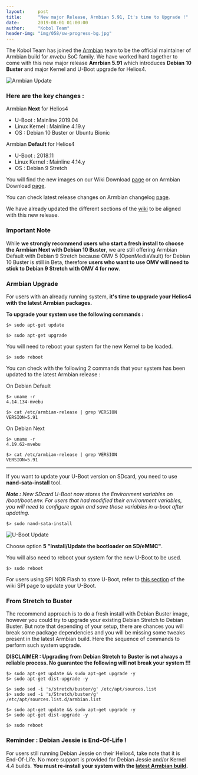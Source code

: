 ```yaml
---
layout:     post
title:      "New major Release, Armbian 5.91, It's time to Upgrade !"
date:       2019-08-01 01:00:00
author:     "Kobol Team"
header-img: "img/058/sw-progress-bg.jpg"
---
```


The Kobol Team has joined the [Armbian](https://www.armbian.com/) team to be the official maintainer of Armbian build for *mvebu* SoC family. We have worked hard together to come with this new major release  **Amrbian 5.91** which introduces **Debian 10 Buster** and major Kernel and U-Boot upgrade for Helios4.

![Armbian Update](/img/058/armbian-update.jpg)

### Here are the key changes :

Armbian **Next** for Helios4

- U-Boot : Mainline 2019.04
- Linux Kernel : Mainline 4.19.y
- OS : Debian 10 Buster or Ubuntu Bionic

Armbian **Default** for Helios4

- U-Boot : 2018.11
- Linux Kernel : Mainline 4.14.y
- OS : Debian 9 Stretch

You will find the new images on our Wiki Download [page](https://wiki.kobol.io/download/#latest-os-images) or on Armbian Download [page](https://dl.armbian.com/helios4/).

You can check latest release changes on Armbian changelog [page](https://docs.armbian.com/Release_Changelog/).

We have already updated the different sections of the [wiki](https://wiki.kobol.io) to be aligned with this new release.

### Important Note

While **we strongly recommend users who start a fresh install to choose the Armbian Next with Debian 10 Buster**, we are still offering Armbian Default with Debian 9 Stretch because OMV 5 (OpenMediaVault) for Debian 10 Buster is still in Beta, therefore **users who want to use OMV will need to stick to Debian 9 Stretch with OMV 4 for now**.

### Armbian Upgrade

For users with an already running system, **it's time to upgrade your Helios4 with the latest Armbian packages.**


**To upgrade your system use the following commands :**

```
$> sudo apt-get update

$> sudo apt-get upgrade
```

You will need to reboot your system for the new Kernel to be loaded.

```
$> sudo reboot
```

You can check with the following 2 commands that your system has been updated to the latest Armbian release :

On Debian Default

```
$> uname -r
4.14.134-mvebu

$> cat /etc/armbian-release | grep VERSION
VERSION=5.91
```

On Debian Next

```
$> uname -r
4.19.62-mvebu

$> cat /etc/armbian-release | grep VERSION
VERSION=5.91
```

---

If you want to update your U-Boot version on SDcard, you need to use **nand-sata-install** tool.

***Note :** New SDcard U-Boot now stores the Environment variables on /boot/boot.env. For users that had modified their environment variables, you will need to configure again and save those variables in u-boot after updating.*

```
$> sudo nand-sata-install
```

![U-Boot Update](/img/058/nand-sata-install.png)

Choose option **5 "Install/Update the bootloader on SD/eMMC"**.

You will also need to reboot your system for the new U-Boot to be used.

```
$> sudo reboot
```

For users using SPI NOR Flash to store U-Boot, refer to [this section](https://wiki.kobol.io/spi/#under-armbian) of the wiki SPI page to update your U-Boot.

### From Stretch to Buster

The recommend approach is to do a fresh install with Debian Buster image, however you could try to upgrade your existing Debian Stretch to Debian Buster. But note that depending of your setup, there are chances you will break some package dependencies and you will be missing some tweaks present in the latest Armbian build. Here the sequence of commands to perform such system upgrade.

**DISCLAIMER : Upgrading from Debian Stretch to Buster is not always a reliable process. No guarantee the following will not break your system !!!**

```
$> sudo apt-get update && sudo apt-get upgrade -y
$> sudo apt-get dist-upgrade -y

$> sudo sed -i 's/stretch/buster/g' /etc/apt/sources.list    
$> sudo sed -i 's/Stretch/buster/g' /etc/apt/sources.list.d/armbian.list

$> sudo apt-get update && sudo apt-get upgrade -y
$> sudo apt-get dist-upgrade -y

$> sudo reboot
```

### Reminder : Debian Jessie is End-Of-Life !

For users still running Debian Jessie on their Helios4, take note that it is End-Of-Life. No more support is provided for Debian Jessie and/or Kernel 4.4 builds. **You must re-install your system with the [latest Armbian build](https://wiki.kobol.io/download/#latest-os-images).**

